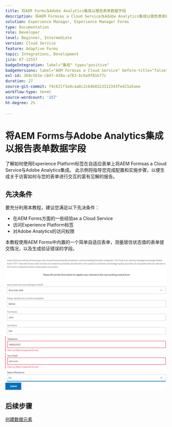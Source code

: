 ```yaml
---
title: 将AEM Forms与Adobe Analytics集成以报告表单数据字段
description: 将AEM Formsas a Cloud Service与Adobe Analytics集成以报告表单数据字段
solution: Experience Manager, Experience Manager Forms
type: Documentation
role: Developer
level: Beginner, Intermediate
version: Cloud Service
feature: Adaptive Forms
topic: Integrations, Development
jira: KT-12557
badgeIntegration: label="集成" type="positive"
badgeVersions: label="AEM Formsas a Cloud Service" before-title="false"
exl-id: 369c563e-c847-438a-a783-bc6a9f81b77c
duration: 27
source-git-commit: f4c621f3a9caa8c2c64b8323312343fe421a5aee
workflow-type: tm+mt
source-wordcount: '157'
ht-degree: 2%

---
```


# 将AEM Forms与Adobe Analytics集成以报告表单数据字段

了解如何使用Experience Platform标签在自适应表单上将AEM Formsas a Cloud Service与Adobe Analytics集成。 此示例将指导您完成配置和实施步骤，以便生成关于访客如何与您的表单进行交互的富有见解的报告。

## 先决条件

要充分利用本教程，建议您满足以下先决条件：

* 在AEM Forms方面的一些经验as a Cloud Service
* 访问Experience Platform标签
* 对Adobe Analytics的访问权限

本教程使用AEM Forms中内置的一个简单自适应表单，测量居住状态值的表单提交情况，以及生成验证错误的字段。

![自适应表单](assets/use-case.png)

## 后续步骤

[创建数据元素](./data-elements.md)
